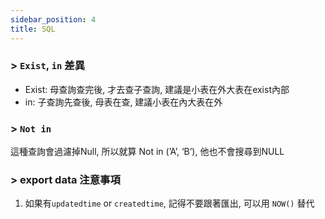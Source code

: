```yaml
---
sidebar_position: 4
title: SQL
---
```


### > `Exist`, `in` 差異

- Exist: 母查詢查完後, 才去查子查詢, 建議是小表在外大表在exist內部
- in: 子查詢先查後, 母表在查,  建議小表在內大表在外

### > `Not in`

這種查詢會過濾掉Null, 所以就算 Not in (’A’, ‘B’), 他也不會搜尋到NULL


### > export data 注意事項
1. 如果有`updatedtime` or `createdtime`, 記得不要跟著匯出, 可以用 `NOW()` 替代
